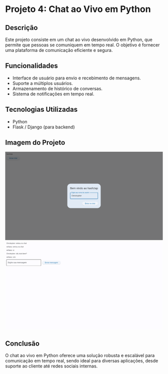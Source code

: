 # Projeto 4: Chat ao Vivo em Python

## Descrição
Este projeto consiste em um chat ao vivo desenvolvido em Python, que permite que pessoas se comuniquem em tempo real. O objetivo é fornecer uma plataforma de comunicação eficiente e segura.

## Funcionalidades
- Interface de usuário para envio e recebimento de mensagens.
- Suporte a múltiplos usuários.
- Armazenamento de histórico de conversas.
- Sistema de notificações em tempo real.

## Tecnologias Utilizadas
- Python
- Flask / Django (para backend)

## Imagem do Projeto
<img src="./pictures/login.png">
<img src="./pictures/interacao.png">

## Conclusão
O chat ao vivo em Python oferece uma solução robusta e escalável para comunicação em tempo real, sendo ideal para diversas aplicações, desde suporte ao cliente até redes sociais internas.
